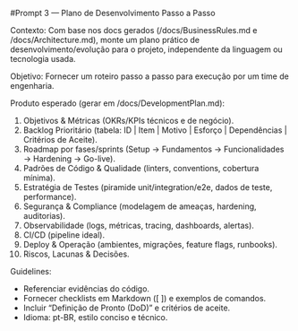 #Prompt 3 — Plano de Desenvolvimento Passo a Passo

Contexto: Com base nos docs gerados (/docs/BusinessRules.md e /docs/Architecture.md), monte um plano prático de desenvolvimento/evolução para o projeto, independente da linguagem ou tecnologia usada.

Objetivo: Fornecer um roteiro passo a passo para execução por um time de engenharia.

Produto esperado (gerar em /docs/DevelopmentPlan.md):
1) Objetivos & Métricas (OKRs/KPIs técnicos e de negócio).
2) Backlog Prioritário (tabela: ID | Item | Motivo | Esforço | Dependências | Critérios de Aceite).
3) Roadmap por fases/sprints (Setup → Fundamentos → Funcionalidades → Hardening → Go-live).
4) Padrões de Código & Qualidade (linters, conventions, cobertura mínima).
5) Estratégia de Testes (piramide unit/integration/e2e, dados de teste, performance).
6) Segurança & Compliance (modelagem de ameaças, hardening, auditorias).
7) Observabilidade (logs, métricas, tracing, dashboards, alertas).
8) CI/CD (pipeline ideal).
9) Deploy & Operação (ambientes, migrações, feature flags, runbooks).
10) Riscos, Lacunas & Decisões.

Guidelines:
- Referenciar evidências do código.
- Fornecer checklists em Markdown ([ ]) e exemplos de comandos.
- Incluir “Definição de Pronto (DoD)” e critérios de aceite.
- Idioma: pt-BR, estilo conciso e técnico.
